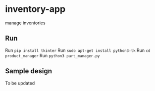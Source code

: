 # inventory-app
manage inventories
## Run
Run `pip install tkinter`
Run `sudo apt-get install python3-tk`
Run `cd product_manager`
Run `python3 part_manager.py`

## Sample design
To be updated
